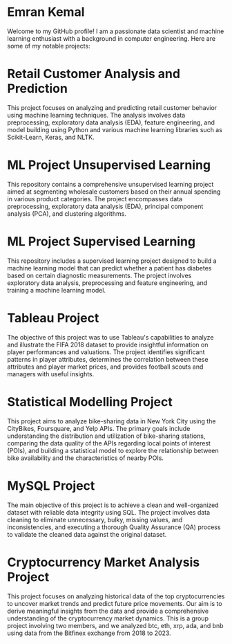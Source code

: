 # Emran Kemal

Welcome to my GitHub profile! I am a passionate data scientist and machine learning enthusiast with a background in computer engineering. Here are some of my notable projects:

# Retail Customer Analysis and Prediction

This project focuses on analyzing and predicting retail customer behavior using machine learning techniques. The analysis involves data preprocessing, exploratory data analysis (EDA), feature engineering, and model building using Python and various machine learning libraries such as Scikit-Learn, Keras, and NLTK.

# ML Project Unsupervised Learning

This repository contains a comprehensive unsupervised learning project aimed at segmenting wholesale customers based on their annual spending in various product categories. The project encompasses data preprocessing, exploratory data analysis (EDA), principal component analysis (PCA), and clustering algorithms.

# ML Project Supervised Learning

This repository includes a supervised learning project designed to build a machine learning model that can predict whether a patient has diabetes based on certain diagnostic measurements. The project involves exploratory data analysis, preprocessing and feature engineering, and training a machine learning model.

# Tableau Project

The objective of this project was to use Tableau's capabilities to analyze and illustrate the FIFA 2018 dataset to provide insightful information on player performances and valuations. The project identifies significant patterns in player attributes, determines the correlation between these attributes and player market prices, and provides football scouts and managers with useful insights.

# Statistical Modelling Project

This project aims to analyze bike-sharing data in New York City using the CityBikes, Foursquare, and Yelp APIs. The primary goals include understanding the distribution and utilization of bike-sharing stations, comparing the data quality of the APIs regarding local points of interest (POIs), and building a statistical model to explore the relationship between bike availability and the characteristics of nearby POIs.

# MySQL Project

The main objective of this project is to achieve a clean and well-organized dataset with reliable data integrity using SQL. The project involves data cleaning to eliminate unnecessary, bulky, missing values, and inconsistencies, and executing a thorough Quality Assurance (QA) process to validate the cleaned data against the original dataset.

# Cryptocurrency Market Analysis Project

This project focuses on analyzing historical data of the top cryptocurrencies to uncover market trends and predict future price movements. Our aim is to derive meaningful insights from the data and provide a comprehensive understanding of the cryptocurrency market dynamics. This is a group project involving two members, and we analyzed btc, eth, xrp, ada, and bnb using data from the Bitfinex exchange from 2018 to 2023.

